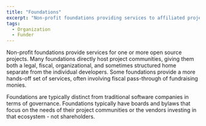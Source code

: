 ```yaml
---
title: "Foundations"
excerpt: "Non-profit foundations providing services to affiliated projects."
tags:
  - Organization
  - Funder
---
```


Non-profit foundations provide services for one or more open source projects.  Many foundations directly host project communities, giving them both a legal, fiscal, organizational, and sometimes structured home separate from the individual developers.  Some foundations provide a more hands-off set of services, often involving fiscal pass-through of fundraising monies.

Foundations are typically distinct from traditional software companies in terms of governance.  Foundations typically have boards and bylaws that focus on the needs of their project communities or the vendors investing in that ecosystem - not shareholders.
